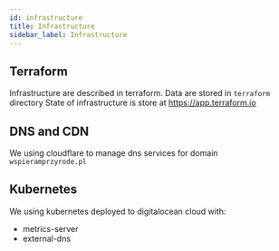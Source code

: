 ```yaml
---
id: infrastructure
title: Infrastructure
sidebar_label: Infrastructure
---
```



## Terraform

Infrastructure are described in terraform. Data are stored in ```terraform``` directory
State of infrastructure is store at <https://app.terraform.io>

## DNS and CDN

We using cloudflare to manage dns services for domain ```wspieramprzyrode.pl```

## Kubernetes

We using kubernetes deployed to digitalocean cloud with:

- metrics-server
- external-dns
